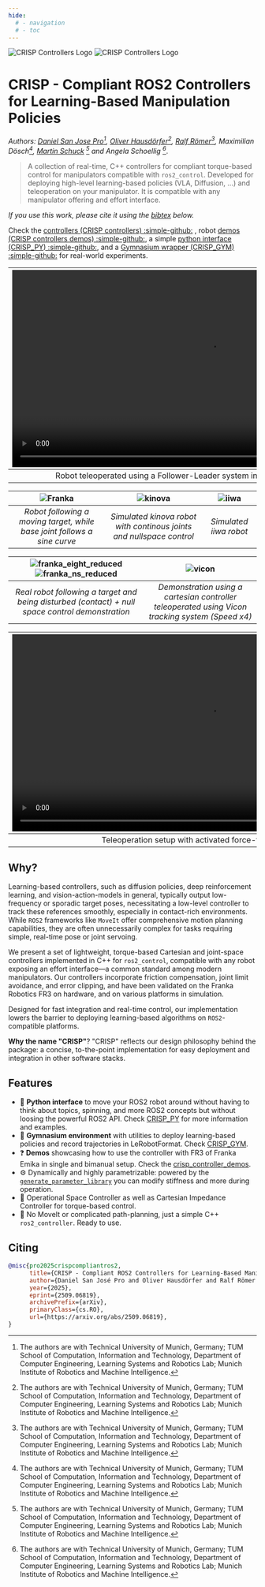 ```yaml
---
hide:
  # - navigation
  # - toc
---
```


<img src="media/crisp_logo_dark.webp#only-dark" alt="CRISP Controllers Logo"/>
<img src="media/crisp_logo_light.webp#only-light" alt="CRISP Controllers Logo"/>


# CRISP - **C**ompliant **R**OS2 Controllers for Learn**i**ng-Ba**s**ed Manipulation **P**olicies

*Authors: [Daniel San Jose Pro](https://danielsanjosepro.github.io)[^1], [Oliver Hausdörfer](https://oliver.hausdoerfer.de/)[^1], [Ralf Römer](https://ralfroemer99.github.io)[^1], Maximilian Dösch[^1], [Martin Schuck](https://amacati.github.io/) [^1] and Angela Schoellig [^1]*.

[^1]: The authors are with Technical University of Munich, Germany; TUM School of Computation, Information and Technology, Department of Computer Engineering, Learning Systems and Robotics Lab; Munich Institute of Robotics and Machine Intelligence.

> A collection of real-time, C++ controllers for compliant torque-based control for manipulators compatible with `ros2_control`. Developed for deploying high-level learning-based policies (VLA, Diffusion, ...) and teleoperation on your manipulator. It is compatible with any manipulator offering and effort interface.

_If you use this work, please cite it using the [bibtex](#citing) below._

Check the [controllers (CRISP controllers) :simple-github:](https://github.com/utiasDSL/crisp_controllers) , robot [demos (CRISP controllers demos) :simple-github:](https://github.com/utiasDSL/crisp_controllers_demos), a simple [python interface (CRISP_PY) :simple-github:](https://github.com/utiasDSL/crisp_py), and a [Gymnasium wrapper (CRISP_GYM) :simple-github:](https://github.com/utiasDSL/crisp_gym) for real-world experiments.

| <video src="media/pap_demo.mp4" playsinline muted controls loop autoplay width="800"/> | <video src="media/policy.mp4" playsinline controls="true" loop="true" autoplay="true" width="800"/> |
|:--:|:--:|
| Robot teleoperated using a Follower-Leader system in [CRISP_GYM :simple-github:](https://github.com/utiasDSL/crisp_gym) | Diffusion Policy trained and deployed from the same demonstrations | 


| ![Franka](media/franka.gif) | ![kinova](media/kinova.gif) | ![iiwa](media/iiwa.gif) |
|:--:|:--:|:--:|
| *Robot following a moving target, while base joint follows a sine curve* | *Simulated kinova robot with continous joints and nullspace control* | *Simulated iiwa robot* |

| ![franka_eight_reduced](media/franka_eight_reduced.gif)![franka_ns_reduced](media/franka_ns_reduced.gif) | ![vicon](media/franka_teleop.gif)|
|:--:|:--:|
| *Real robot following a target and being disturbed (contact) + null space control demonstration*  | *Demonstration using a cartesian controller teleoperated using Vicon tracking system (Speed x4)*| 

| <video src="media/teleoperation.mp4" controls="true" loop="true" autoplay="true" playsinline width="800"> |
|:--:|
| Teleoperation setup with activated force-torque feedback |



## Why?

Learning-based controllers, such as diffusion policies, deep reinforcement learning, and vision-action-models in general, typically output low-frequency or sporadic target poses, necessitating a low-level controller to track these references smoothly, especially in contact-rich environments.
While `ROS2` frameworks like `MoveIt` offer comprehensive motion planning capabilities, they are often unnecessarily complex for tasks requiring simple, real-time pose or joint servoing.

We present a set of lightweight, torque-based Cartesian and joint-space controllers implemented in C++ for `ros2_control`, compatible with any robot exposing an effort interface—a common standard among modern manipulators.
Our controllers incorporate friction compensation, joint limit avoidance, and error clipping, and have been validated on the Franka Robotics FR3 on hardware, and on various platforms in simulation.

Designed for fast integration and real-time control, our implementation lowers the barrier to deploying learning-based algorithms on `ROS2`-compatible platforms.

**Why the name "CRISP"**? "CRISP" reflects our design philosophy behind the package: a concise, to-the-point implementation for easy deployment and integration in other software stacks.

## Features
- 🐍 **Python interface** to move your ROS2 robot around without having to think about topics, spinning, and more ROS2 concepts but without loosing the powerful ROS2 API. Check [CRISP_PY](https://github.com/utiasDSL/crisp_py) for more information and examples.
- 🔁 **Gymnasium environment** with utilities to deploy learning-based policies and record trajectories in LeRobotFormat. Check [CRISP_GYM](https://github.com/utiasDSL/crisp_gym).
- ❓ **Demos** showcasing how to use the controller with FR3 of Franka Emika in single and bimanual setup. Check the [crisp_controller_demos](https://github.com/utiasDSL/crisp_controllers_demos).
- ⚙️ Dynamically and highly parametrizable: powered by the [`generate_parameter_library`](https://github.com/PickNikRobotics/generate_parameter_library) you can modify stiffness and more during operation.  
- 🤖 Operational Space Controller as well as Cartesian Impedance Controller for torque-based control.  
- 🚫 No MoveIt or complicated path-planning, just a simple C++ `ros2_controller`. Ready to use.  


## Citing

```bibtex
@misc{pro2025crispcompliantros2,
      title={CRISP - Compliant ROS2 Controllers for Learning-Based Manipulation Policies and Teleoperation}, 
      author={Daniel San José Pro and Oliver Hausdörfer and Ralf Römer and Maximilian Dösch and Martin Schuck and Angela P. Schöllig},
      year={2025},
      eprint={2509.06819},
      archivePrefix={arXiv},
      primaryClass={cs.RO},
      url={https://arxiv.org/abs/2509.06819}, 
}
```
